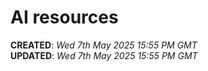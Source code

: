 # AI resources

**CREATED**: *Wed 7th May 2025 15:55 PM GMT*  
**UPDATED**: *Wed 7th May 2025 15:55 PM GMT*  
